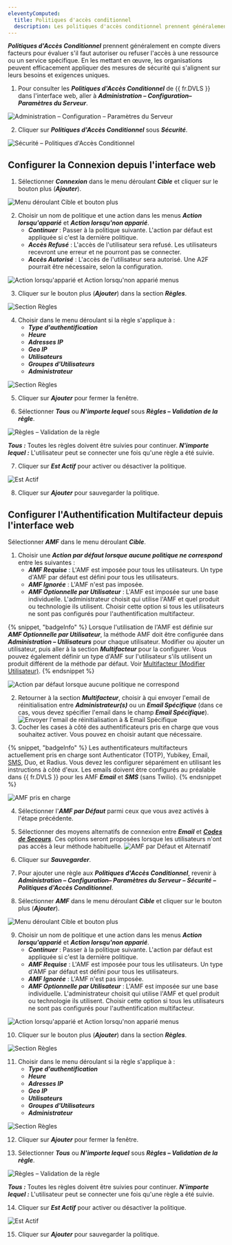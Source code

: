 ```yaml
---
eleventyComputed:
  title: Politiques d'accès conditionnel
  description: Les politiques d'accès conditionnel prennent généralement en compte divers facteurs pour évaluer s'il faut autoriser ou refuser l'accès à une ressource ou un service spécifique.
---
```

***Politiques d'Accès Conditionnel*** prennent généralement en compte divers facteurs pour évaluer s'il faut autoriser ou refuser l'accès à une ressource ou un service spécifique. En les mettant en œuvre, les organisations peuvent efficacement appliquer des mesures de sécurité qui s'alignent sur leurs besoins et exigences uniques.

1. Pour consulter les ***Politiques d'Accès Conditionnel*** de {{ fr.DVLS }} dans l'interface web, aller à ***Administration – Configuration– Paramètres du Serveur***.

![Administration – Configuration – Paramètres du Serveur](https://cdnweb.devolutions.net/docs/docs_en_server_ServerOp6004.png)

2. Cliquer sur ***Politiques d'Accès Conditionnel*** sous ***Sécurité***.

![Sécurité – Politiques d'Accès Conditionnel](https://cdnweb.devolutions.net/docs/docs_en_server_ServerOp6005.png)

## Configurer la Connexion depuis l'interface web

1. Sélectionner ***Connexion*** dans le menu déroulant ***Cible*** et cliquer sur le bouton plus (***Ajouter***).

![Menu déroulant Cible et bouton plus](https://cdnweb.devolutions.net/docs/docs_en_server_ServerOp6023.png)

2. Choisir un nom de politique et une action dans les menus ***Action lorsqu'apparié*** et ***Action lorsqu'non apparié***.
    * ***Continuer*** : Passer à la politique suivante. L'action par défaut est appliquée si c'est la dernière politique.
    * ***Accès Refusé*** : L'accès de l'utilisateur sera refusé. Les utilisateurs recevront une erreur et ne pourront pas se connecter.
    * ***Accès Autorisé*** : L'accès de l'utilisateur sera autorisé. Une A2F pourrait être nécessaire, selon la configuration.

![Action lorsqu'apparié et Action lorsqu'non apparié menus](https://cdnweb.devolutions.net/docs/docs_en_server_ServerOp6019.png)

3. Cliquer sur le bouton plus (***Ajouter***) dans la section ***Règles***.

![Section Règles](https://cdnweb.devolutions.net/docs/docs_en_server_ServerOp6015.png)

4. Choisir dans le menu déroulant si la règle s'applique à :
    * ***Type d'authentification***
    * ***Heure***
    * ***Adresses IP***
    * ***Geo IP***
    * ***Utilisateurs***
    * ***Groupes d'Utilisateurs***
    * ***Administrateur***

![Section Règles](https://cdnweb.devolutions.net/docs/docs_en_server_ServerOp6006.png)

5. Cliquer sur ***Ajouter*** pour fermer la fenêtre.

6. Sélectionner ***Tous*** ou ***N'importe lequel*** sous ***Règles – Validation de la règle***.

![Règles – Validation de la règle](https://cdnweb.devolutions.net/docs/docs_en_server_ServerOp6017.png)

***Tous :*** Toutes les règles doivent être suivies pour continuer.
***N'importe lequel :*** L'utilisateur peut se connecter une fois qu'une règle a été suivie.

7. Cliquer sur ***Est Actif*** pour activer ou désactiver la politique.

![Est Actif](https://cdnweb.devolutions.net/docs/docs_en_server_ServerOp6020.png)

8. Cliquer sur ***Ajouter*** pour sauvegarder la politique.
## Configurer l'Authentification Multifacteur depuis l'interface web

Sélectionner ***AMF*** dans le menu déroulant ***Cible***.

1. Choisir une ***Action par défaut lorsque aucune politique ne correspond*** entre les suivantes :
    * ***AMF Requise*** : L'AMF est imposée pour tous les utilisateurs. Un type d'AMF par défaut est défini pour tous les utilisateurs.
    * ***AMF Ignorée*** : L'AMF n'est pas imposée.
    * ***AMF Optionnelle par Utilisateur*** : L'AMF est imposée sur une base individuelle. L'administrateur choisit qui utilise l'AMF et quel produit ou technologie ils utilisent. Choisir cette option si tous les utilisateurs ne sont pas configurés pour l'authentification multifacteur.

{% snippet, "badgeInfo" %}
Lorsque l'utilisation de l'AMF est définie sur ***AMF Optionnelle par Utilisateur***, la méthode AMF doit être configurée dans ***Administration – Utilisateurs*** pour chaque utilisateur. Modifier ou ajouter un utilisateur, puis aller à la section ***Multifacteur*** pour la configurer. Vous pouvez également définir un type d'AMF sur l'utilisateur s'ils utilisent un produit différent de la méthode par défaut. Voir [Multifacteur (Modifier Utilisateur)](/server/web-interface/administration/security-management/users/edit-user-two-factor/).
{% endsnippet %}

![Action par défaut lorsque aucune politique ne correspond](https://cdnweb.devolutions.net/docs/docs_en_server_ServerOp6003.png)

2. Retourner à la section ***Multifacteur***, choisir à qui envoyer l'email de réinitialisation entre ***Administrateur(s)*** ou un ***Email Spécifique*** (dans ce cas, vous devez spécifier l'email dans le champ ***Email Spécifique***).
![Envoyer l'email de réinitialisation à & Email Spécifique](https://cdnweb.devolutions.net/docs/docs_en_server_ServerOp2064.png)
1. Cocher les cases à côté des authentificateurs pris en charge que vous souhaitez activer. Vous pouvez en choisir autant que nécessaire.

{% snippet, "badgeInfo" %}
Les authentificateurs multifacteurs actuellement pris en charge sont Authenticator (TOTP), Yubikey, Email, [SMS](/server/web-interface/administration/configuration/server-settings/security/two-factor/sms/), Duo, et Radius. Vous devez les configurer séparément en utilisant les instructions à côté d'eux. Les emails doivent être configurés au préalable dans {{ fr.DVLS }} pour les AMF ***Email*** et ***SMS*** (sans Twilio).
{% endsnippet %}

![AMF pris en charge](https://cdnweb.devolutions.net/docs/docs_en_server_ServerOp2065.png)

4. Sélectionner l'***AMF par Défaut*** parmi ceux que vous avez activés à l'étape précédente.
1. Sélectionner des moyens alternatifs de connexion entre ***Email*** et [***Codes de Secours***](/server/web-interface/administration/configuration/server-settings/security/two-factor/backup-codes/). Ces options seront proposées lorsque les utilisateurs n'ont pas accès à leur méthode habituelle.
![AMF par Défaut et Alternatif](https://cdnweb.devolutions.net/docs/docs_en_server_ServerOp2066.png)
1. Cliquer sur ***Sauvegarder***.

1. Pour ajouter une règle aux ***Politiques d'Accès Conditionnel***, revenir à ***Administration – Configuration– Paramètres du Serveur – Sécurité – Politiques d'Accès Conditionnel***.

1. Sélectionner ***AMF*** dans le menu déroulant ***Cible*** et cliquer sur le bouton plus (***Ajouter***).

![Menu déroulant Cible et bouton plus](https://cdnweb.devolutions.net/docs/docs_en_server_ServerOp6025.png)

9. Choisir un nom de politique et une action dans les menus ***Action lorsqu'apparié*** et ***Action lorsqu'non apparié***.
    * ***Continuer*** : Passer à la politique suivante. L'action par défaut est appliquée si c'est la dernière politique.
    * ***AMF Requise*** : L'AMF est imposée pour tous les utilisateurs. Un type d'AMF par défaut est défini pour tous les utilisateurs.
    * ***AMF Ignorée*** : L'AMF n'est pas imposée.
    * ***AMF Optionnelle par Utilisateur*** : L'AMF est imposée sur une base individuelle. L'administrateur choisit qui utilise l'AMF et quel produit ou technologie ils utilisent. Choisir cette option si tous les utilisateurs ne sont pas configurés pour l'authentification multifacteur.

![Action lorsqu'apparié et Action lorsqu'non apparié menus](https://cdnweb.devolutions.net/docs/docs_en_server_ServerOp6026.png)

10. Cliquer sur le bouton plus (***Ajouter***) dans la section ***Règles***.

![Section Règles](https://cdnweb.devolutions.net/docs/docs_en_server_ServerOp6015.png)

11. Choisir dans le menu déroulant si la règle s'applique à :
    * ***Type d'authentification***
    * ***Heure***
    * ***Adresses IP***
    * ***Geo IP***
    * ***Utilisateurs***
    * ***Groupes d'Utilisateurs***
    * ***Administrateur***

![Section Règles](https://cdnweb.devolutions.net/docs/docs_en_server_ServerOp6006.png)

12. Cliquer sur ***Ajouter*** pour fermer la fenêtre.

1. Sélectionner ***Tous*** ou ***N'importe lequel*** sous ***Règles – Validation de la règle***.

![Règles – Validation de la règle](https://cdnweb.devolutions.net/docs/docs_en_server_ServerOp6017.png)

***Tous :*** Toutes les règles doivent être suivies pour continuer.
***N'importe lequel :*** L'utilisateur peut se connecter une fois qu'une règle a été suivie.

14. Cliquer sur ***Est Actif*** pour activer ou désactiver la politique.

![Est Actif](https://cdnweb.devolutions.net/docs/docs_en_server_ServerOp6020.png)

15. Cliquer sur ***Ajouter*** pour sauvegarder la politique.

